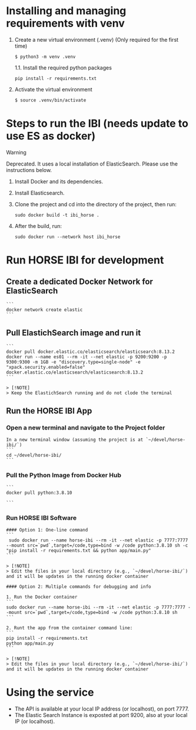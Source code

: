 # Installing and managing requirements with venv

1. Create a new virtual environment (.venv) (Only required for the first time)
   ```
   $ python3 -m venv .venv
   ```
    1.1. Install the required python packages
    ```
    pip install -r requirements.txt
    ```

2. Activate the virtual environment
    ```
    $ source .venv/bin/activate
    ```


# Steps to run the IBI (needs update to use ES as docker)

> [!WARNING]
> Deprecated. It uses a local installation of ElasticSearch.
> Please use the instructions below.

1. Install Docker and its dependencies.

2. Install Elasticsearch.

3. Clone the project and cd into the directory of the project, then run:
    ```
    sudo docker build -t ibi_horse .
    ```

4. After the build, run:
    ```
    sudo docker run --network host ibi_horse
    ```

# Run HORSE IBI for development

## Create a dedicated Docker Network for ElasticSearch
    ```
    docker network create elastic
    ```

## Pull ElastichSearch image and run it
    ```
    docker pull docker.elastic.co/elasticsearch/elasticsearch:8.13.2
    docker run --name es01 --rm -it --net elastic -p 9200:9200 -p 9300:9300 -m 1GB -e "discovery.type=single-node" -e "xpack.security.enabled=false" docker.elastic.co/elasticsearch/elasticsearch:8.13.2
    ```

    > [!NOTE]
    > Keep the ElastichSearch running and do not clode the terminal


## Run the HORSE IBI App

### **Open a new terminal** and navigate to the Project folder
    In a new terminal window (assuming the project is at `~/devel/horse-ibi/`)
    ```
    cd ~/devel/horse-ibi/
    ```

### Pull the Python Image from Docker Hub
    ```
    docker pull python:3.8.10

    ```
### Run HORSE IBI Software
    
    #### Option 1: One-line command
    ```
     sudo docker run --name horse-ibi --rm -it --net elastic -p 7777:7777 --mount src=`pwd`,target=/code,type=bind -w /code python:3.8.10 sh -c "pip install -r requirements.txt && python app/main.py"
    ```

    > [!NOTE]
    > Edit the files in your local directory (e.g., `~/devel/horse-ibi/`) and it will be updates in the running docker container

    #### Option 2: Multiple commands for debugging and info
    
    1. Run the Docker container
    ```
    sudo docker run --name horse-ibi --rm -it --net elastic -p 7777:7777 --mount src=`pwd`,target=/code,type=bind -w /code python:3.8.10 sh
    ```
    
    2. Runt the app from the container command line:
    ```
    pip install -r requirements.txt
    python app/main.py
    ```

    > [!NOTE]
    > Edit the files in your local directory (e.g., `~/devel/horse-ibi/`) and it will be updates in the running docker container


# Using the service

- The API is available at your local IP address (or localhost), on port 7777.
- The Elastic Search Instance is exposted at port 9200, also at your local IP (or localhost).